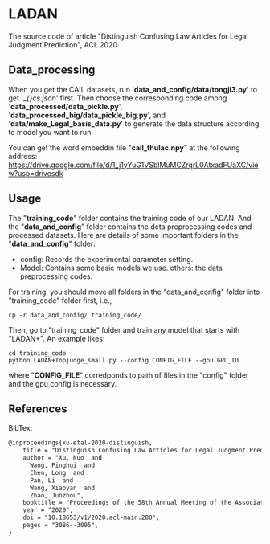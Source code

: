 # LADAN
The source code of article "Distinguish Confusing Law Articles for Legal Judgment Prediction", ACL 2020

## Data_processing 
When you get the CAIL datasets, run '__data_and_config/data/tongji3.py__' to get '__{}_cs.json__' first.
Then choose the corresponding code among '__data_processed/data_pickle.py__', '__data_processed_big/data_pickle_big.py__', and '__data/make_Legal_basis_data.py__' to generate the data structure according to model you want to run.

You can get the word embeddin file "__cail_thulac.npy__" at the following address: https://drive.google.com/file/d/1_j1yYuG1VSblMuMCZrqrL0AtxadFUaXC/view?usp=drivesdk

## Usage
The "__training_code__" folder contains the training code of our LADAN. And the "__data_and_config__" folder contains the deta preprocessing codes and processed datasets. 
Here are details of some important folders in the "__data_and_config__" folder:

* config: Records the experimental parameter setting.
* Model: Contains some basic models we use.
others: the data preprocessing codes.
	
For training, you should move all folders in the "data_and_config" folder into "training_code" folder first, i.e.,<br> 

	cp -r data_and_config/ training_code/

Then, go to "training_code" folder and train any model that starts with "LADAN+". An example likes: <br>

	cd training_code
	python LADAN+Topjudge_small.py --config CONFIG_FILE --gpu GPU_ID
	
where "__CONFIG_FILE__" corredponds to path of files in the "config" folder and the gpu config is necessary.

References
-----------

BibTex:
```Latex
@inproceedings{xu-etal-2020-distinguish,
    title = "Distinguish Confusing Law Articles for Legal Judgment Prediction",
    author = "Xu, Nuo  and
      Wang, Pinghui  and
      Chen, Long  and
      Pan, Li  and
      Wang, Xiaoyan  and
      Zhao, Junzhou",
    booktitle = "Proceedings of the 58th Annual Meeting of the Association for Computational Linguistics",
    year = "2020",
    doi = "10.18653/v1/2020.acl-main.280",
    pages = "3086--3095",
}
```


